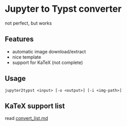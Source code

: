 # Jupyter to Typst converter

not perfect, but works

## Features

- automatic image download/extract
- nice template
- support for KaTeX (not complete)

## Usage

```
jupyter2typst <input> [-o <output>] [-i <img-path>]
```

## KaTeX support list

read [convert_list.md](convert_list.md)